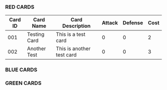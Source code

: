 ### RED CARDS
| Card ID | Card Name | Card Description | Attack | Defense | Cost |
|---------|-----------|------------------|--------|---------|------|
|001|Testing Card|This is a test card|0|0|2|
|002|Another Test|This is another test card|0|0|3|


### BLUE CARDS



### GREEN CARDS


